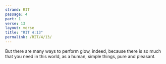 ```yaml
---
strand: RIT
passage: 4
part: 1
verse: 13
layout: verse
title: "RIT 4:13"
permalink: /RIT/4/13/
---
```

But there are many ways to perform glow, indeed, because there is so much that you need in this world, as a human, simple things, pure and pleasant.
